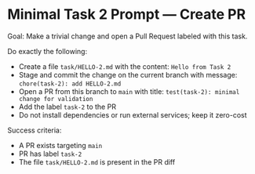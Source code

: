 # Minimal Task 2 Prompt — Create PR

Goal: Make a trivial change and open a Pull Request labeled with this task.

Do exactly the following:
- Create a file `task/HELLO-2.md` with the content: `Hello from Task 2`
- Stage and commit the change on the current branch with message: `chore(task-2): add HELLO-2.md`
- Open a PR from this branch to `main` with title: `test(task-2): minimal change for validation`
- Add the label `task-2` to the PR
- Do not install dependencies or run external services; keep it zero-cost

Success criteria:
- A PR exists targeting `main`
- PR has label `task-2`
- The file `task/HELLO-2.md` is present in the PR diff
